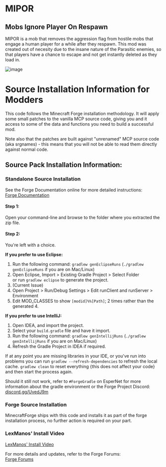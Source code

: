 # MIPOR
## Mobs Ignore Player On Respawn
MIPOR is a mob that removes the aggression flag from hostile mobs that engage a human player for a while  after they respawn. This mod was created out of necesity due to the insane nature of the Parasitic enemies, so that players have a chance to escape and not get instantly deleted as they load in.

![image](https://github.com/all-sins/MIPOR/assets/62400484/2743b5f9-b15f-44c0-adc0-1dcaad2d3c03)


# Source Installation Information for Modders

This code follows the Minecraft Forge installation methodology. It will apply some small patches to the vanilla MCP source code, giving you and it access to some of the data and functions you need to build a successful mod.

Note also that the patches are built against "unrenamed" MCP source code (aka srgnames) - this means that you will not be able to read them directly against normal code.

## Source Pack Installation Information:

### Standalone Source Installation

See the Forge Documentation online for more detailed instructions:  
[Forge Documentation](http://mcforge.readthedocs.io/en/latest/gettingstarted/)

#### Step 1:
Open your command-line and browse to the folder where you extracted the zip file.

#### Step 2:
You're left with a choice.

**If you prefer to use Eclipse:**
1. Run the following command: `gradlew genEclipseRuns` (`./gradlew genEclipseRuns` if you are on Mac/Linux)
2. Open Eclipse, Import > Existing Gradle Project > Select Folder  
   or run `gradlew eclipse` to generate the project.
3. (Current Issue)
4. Open Project > Run/Debug Settings > Edit runClient and runServer > Environment
5. Edit MOD_CLASSES to show `[modid]%%[Path]`; 2 times rather than the generated 4.

**If you prefer to use IntelliJ:**
1. Open IDEA, and import the project.
2. Select your `build.gradle` file and have it import.
3. Run the following command: `gradlew genIntellijRuns` (`./gradlew genIntellijRuns` if you are on Mac/Linux)
4. Refresh the Gradle Project in IDEA if required.

If at any point you are missing libraries in your IDE, or you've run into problems you can run `gradlew --refresh-dependencies` to refresh the local cache. `gradlew clean` to reset everything {this does not affect your code} and then start the process again.

Should it still not work, refer to `#ForgeGradle` on EsperNet for more information about the gradle environment or the Forge Project Discord: [discord.gg/UvedJ9m](https://discord.gg/UvedJ9m)

### Forge Source Installation

MinecraftForge ships with this code and installs it as part of the forge installation process, no further action is required on your part.

### LexManos' Install Video

[LexManos' Install Video](https://www.youtube.com/watch?v=8VEdtQLuLO0&feature=youtu.be)

For more details and updates, refer to the Forge Forums:  
[Forge Forums](http://www.minecraftforge.net/forum/index.php/topic,14048.0.html)
